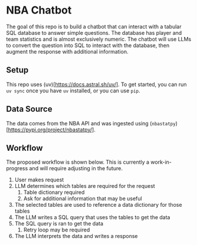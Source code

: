 # NBA Chatbot

The goal of this repo is to build a chatbot that can interact with a tabular SQL database to answer simple questions. The database has player and team statistics and is almost exclusively numeric. The chatbot will use LLMs to convert the question into SQL to interact with the database, then augment the response with additional information.

## Setup

This repo uses (uv)[https://docs.astral.sh/uv/]. To get started, you can run `uv sync` once you have `uv` installed, or you can use `pip`.

## Data Source

The data comes from the NBA API and was ingested using (`nbastatpy`)[https://pypi.org/project/nbastatpy/].

## Workflow

The proposed workflow is shown below. This is currently a work-in-progress and will require adjusting in the future.

1. User makes request
2. LLM determines which tables are required for the request
   1. Table dictionary required
   2. Ask for additional information that may be useful
3. The selected tables are used to reference a data dictionary for those tables
4. The LLM writes a SQL query that uses the tables to get the data
5. The SQL query is ran to get the data
   1. Retry loop may be required
6. The LLM interprets the data and writes a response

